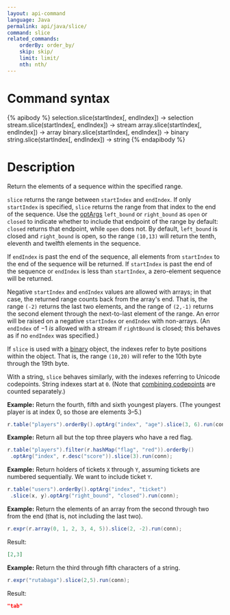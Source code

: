 ```yaml
---
layout: api-command
language: Java
permalink: api/java/slice/
command: slice
related_commands:
    orderBy: order_by/
    skip: skip/
    limit: limit/
    nth: nth/
---
```


# Command syntax #

{% apibody %}
selection.slice(startIndex[, endIndex]) &rarr; selection
stream.slice(startIndex[, endIndex]) &rarr; stream
array.slice(startIndex[, endIndex]) &rarr; array
binary.slice(startIndex[, endIndex]) &rarr; binary
string.slice(startIndex[, endIndex]) &rarr; string
{% endapibody %}

# Description #

Return the elements of a sequence within the specified range.

`slice` returns the range between `startIndex` and `endIndex`. If only `startIndex` is specified, `slice` returns the range from that index to the end of the sequence. Use the [optArgs](/api/java/optarg) `left_bound` or `right_bound` as `open` or `closed` to indicate whether to include that endpoint of the range by default: `closed` returns that endpoint, while `open` does not. By default, `left_bound` is closed and `right_bound` is open, so the range `(10,13)` will return the tenth, eleventh and twelfth elements in the sequence.

If `endIndex` is past the end of the sequence, all elements from `startIndex` to the end of the sequence will be returned. If `startIndex` is past the end of the sequence or `endIndex` is less than `startIndex`, a zero-element sequence will be returned.

Negative `startIndex` and `endIndex` values are allowed with arrays; in that case, the returned range counts back from the array's end. That is, the range `(-2)` returns the last two elements, and the range of `(2,-1)` returns the second element through the next-to-last element of the range. An error will be raised on a negative `startIndex` or `endIndex` with non-arrays. (An `endIndex` of &minus;1 *is* allowed with a stream if `rightBound` is closed; this behaves as if no `endIndex` was specified.)

If `slice` is used with a [binary](/api/java/binary) object, the indexes refer to byte positions within the object. That is, the range `(10,20)` will refer to the 10th byte through the 19th byte.

With a string, `slice` behaves similarly, with the indexes referring to Unicode codepoints. String indexes start at `0`. (Note that [combining codepoints][cc] are counted separately.)

[cc]: https://en.wikipedia.org/wiki/Combining_character

__Example:__ Return the fourth, fifth and sixth youngest players. (The youngest player is at index 0, so those are elements 3&ndash;5.)

```java
r.table("players").orderBy().optArg("index", "age").slice(3, 6).run(conn);
```

__Example:__ Return all but the top three players who have a red flag.

```java
r.table("players").filter(r.hashMap("flag", "red")).orderBy()
 .optArg("index", r.desc("score")).slice(3).run(conn);
```

__Example:__ Return holders of tickets `X` through `Y`, assuming tickets are numbered sequentially. We want to include ticket `Y`.

```java
r.table("users").orderBy().optArg("index", "ticket")
 .slice(x, y).optArg("right_bound", "closed").run(conn);
```

__Example:__ Return the elements of an array from the second through two from the end (that is, not including the last two).

```java
r.expr(r.array(0, 1, 2, 3, 4, 5)).slice(2, -2).run(conn);
```

Result:

```json
[2,3]
```

__Example:__ Return the third through fifth characters of a string.

```java
r.expr("rutabaga").slice(2,5).run(conn);
```

Result:

```json
"tab"
```
